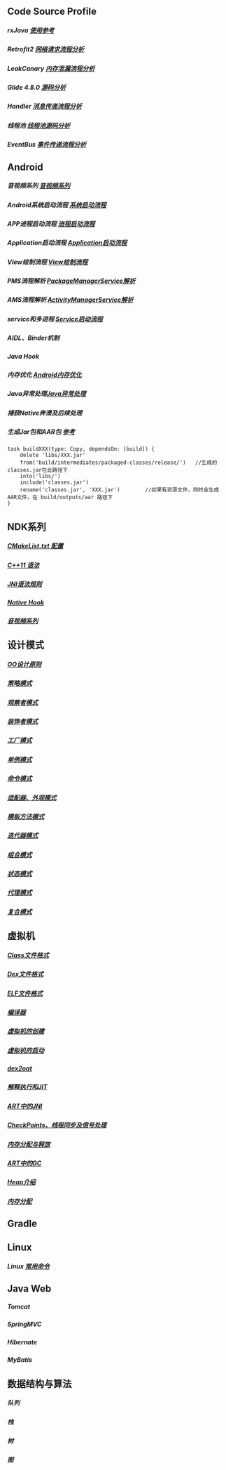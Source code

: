 ## Code Source Profile

##### rxJava [使用参考](https://www.jianshu.com/p/9561ebdc5c0b)

##### Retrofit2 [网络请求流程分析](profile/Retrofit2.md)

##### LeakCanary [内存泄漏流程分析](profile/LeakCanary.md)

##### Glide 4.8.0 [源码分析](profile/Glide.md)

##### Handler [消息传递流程分析](profile/Handler.md)

##### 线程池 [线程池源码分析](profile/ThreadPool.md)

##### EventBus [事件传递流程分析](profile/EventBus.md)

## Android

##### 音视频系列 [音视频系列]()

##### Android系统启动流程 [系统启动流程](profile/Android/Android系统启动流程.md)

##### APP进程启动流程 [进程启动流程](profile/Android/App进程启动流程.md)

##### Application启动流程 [Application启动流程](profile/Android/Application启动流程.md)

##### View绘制流程 [View绘制流程](profile/Android/View绘制流程.md)

##### PMS流程解析 [PackageManagerService解析]()

##### AMS流程解析 [ActivityManagerService解析](与SystemServer进程强相关)

##### service和多进程 [Service启动流程](profile/Android/Service和多进程.md)

##### AIDL、Binder机制

##### Java Hook

##### 内存优化 [Android内存优化](profile/Android/内存优化.md)

##### Java异常处理[Java异常处理](profile/Android/Java异常处理.md)

##### 捕获Native奔溃及后续处理[]()

##### 生成Jar包和AAR包 [参考](https://blog.51cto.com/1206995290qq/2331959)
    
    task buildXXX(type: Copy, dependsOn: [build]) {
        delete 'libs/XXX.jar'
        from('build/intermediates/packaged-classes/release/')   //生成的classes.jar在此路径下
        into('libs/')
        include('classes.jar')
        rename('classes.jar', 'XXX.jar')        //如果有资源文件，同时会生成AAR文件，在 build/outputs/aar 路径下
    }

## NDK系列

##### [CMakeList.txt 配置](profile/NDK/CMakeList配置.md)

##### [C++11 语法](profile/NDK/C++11语法介绍.md)

##### [JNI语法规则](profile/NDK/JNI语法.md)

##### [Native Hook]()

##### [音视频系列]()

## 设计模式

##### [OO设计原则](profile/设计模式/OO设计原则.md)

##### [策略模式](profile/设计模式/设计模式.md)

##### [观察者模式](profile/设计模式/观察者模式.md)

##### [装饰者模式](profile/设计模式/装饰者模式.md)

##### [工厂模式](profile/设计模式/工厂模式.md)

##### [单例模式](profile/设计模式/单例模式.md)

##### [命令模式](profile/设计模式/命令模式.md)

##### [适配器、外观模式](profile/设计模式/适配器模式.md)

##### [模板方法模式](profile/设计模式/模板方法模式.md)

##### [迭代器模式](profile/设计模式/迭代器模式.md)

##### [组合模式](profile/设计模式/迭代器模式.md)

##### [状态模式](profile/设计模式/状态模式.md)

##### [代理模式](profile/设计模式/代理模式.md)

##### [复合模式](profile/设计模式/复合模式.md)

## 虚拟机

##### [Class文件格式](profile/虚拟机/Class文件格式/Class文件格式.md)

##### [Dex文件格式](profile/虚拟机/Dex文件格式/Dex文件格式.md)

##### [ELF文件格式](profile/虚拟机/ELF文件格式/ELF文件格式.md)

##### [编译器](profile/虚拟机/编译器.md)

##### [虚拟机的创建](profile/虚拟机/虚拟机的创建.md)

##### [虚拟机的启动](profile/虚拟机/虚拟机的启动.md)

##### [dex2oat](profile/虚拟机/dex2oat.md)

##### [解释执行和JIT](profile/虚拟机/解释执行和JIT.md)

##### [ART中的JNI](profile/虚拟机/ART中的JNI.md)

##### [CheckPoints、线程同步及信号处理](profile/虚拟机/线程同步.md)

##### [内存分配与释放](profile/虚拟机/内存分配与释放.md)

##### [ART中的GC](profile/虚拟机/ART中的GC.md)

##### [Heap介绍](profile/虚拟机/Heap.md)

##### [内存分配](profile/虚拟机/内存分配.md)

## Gradle

## Linux

##### Linux [常用命令](profile/linux_command.md)

## Java Web 

##### Tomcat

##### SpringMVC

##### Hibernate

##### MyBatis

## 数据结构与算法

##### 队列

##### 栈

##### 树

##### 图
